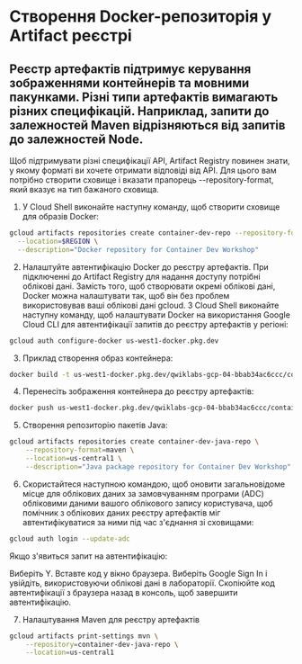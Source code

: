# Створення Docker-репозиторія у Artifact реєстрі

## Реєстр артефактів підтримує керування зображеннями контейнерів та мовними пакунками. Різні типи артефактів вимагають різних специфікацій. Наприклад, запити до залежностей Maven відрізняються від запитів до залежностей Node.
Щоб підтримувати різні специфікації API, Artifact Registry повинен знати, у якому форматі ви хочете отримати відповіді від API. Для цього вам потрібно створити сховище і вказати прапорець --repository-format, який вказує на тип бажаного сховища.

1) У Cloud Shell виконайте наступну команду, щоб створити сховище для образів Docker:

```sh
gcloud artifacts repositories create container-dev-repo --repository-format=docker \
  --location=$REGION \
  --description="Docker repository for Container Dev Workshop"
```

2) Налаштуйте автентифікацію Docker до реєстру артефактів. При підключенні до Artifact Registry для надання доступу потрібні облікові дані.
Замість того, щоб створювати окремі облікові дані, Docker можна налаштувати так, щоб він без проблем використовував ваші облікові дані gcloud.
З Cloud Shell виконайте наступну команду, щоб налаштувати Docker на використання Google Cloud CLI для автентифікації запитів до реєстру артефактів у регіоні:

```sh
gcloud auth configure-docker us-west1-docker.pkg.dev
```

3) Приклад створення образ контейнера:

```sh
docker build -t us-west1-docker.pkg.dev/qwiklabs-gcp-04-bbab34ac6ccc/container-dev-repo/java-hello-world:tag1 .
```

4) Перенесіть зображення контейнера до реєстру артефактів:

```sh
docker push us-west1-docker.pkg.dev/qwiklabs-gcp-04-bbab34ac6ccc/container-dev-repo/java-hello-world:tag1
```

5) Створення репозиторію пакетів Java:

```sh
gcloud artifacts repositories create container-dev-java-repo \
    --repository-format=maven \
    --location=us-central1 \
    --description="Java package repository for Container Dev Workshop"
```

6) Скористайтеся наступною командою, щоб оновити загальновідоме місце для облікових даних за замовчуванням програми (ADC) обліковими даними вашого облікового запису користувача, щоб помічник з облікових даних реєстру артефактів міг автентифікуватися за ними під час з'єднання зі сховищами:

```sh
gcloud auth login --update-adc
```
Якщо з'явиться запит на автентифікацію:

Виберіть Y.
Вставте код у вікно браузера.
Виберіть Google Sign In і увійдіть, використовуючи облікові дані в лабораторії.
Скопіюйте код автентифікації з браузера назад в консоль, щоб завершити автентифікацію.

7) Налаштування Maven для реєстру артефактів

```sh
gcloud artifacts print-settings mvn \
    --repository=container-dev-java-repo \
    --location=us-central1
```
